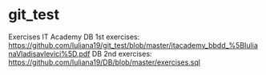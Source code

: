 # git_test
Exercises IT Academy
DB 1st exercises: https://github.com/Iuliana19/git_test/blob/master/itacademy_bbdd_%5BIulianaVladisavlevici%5D.pdf
DB 2nd exercises: https://github.com/Iuliana19/DB/blob/master/exercises.sql
